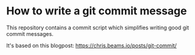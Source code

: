 # How to write a git commit message

This repository contains a commit script which simplifies writing good git commit messages.

It's based on this blogpost: https://chris.beams.io/posts/git-commit/
